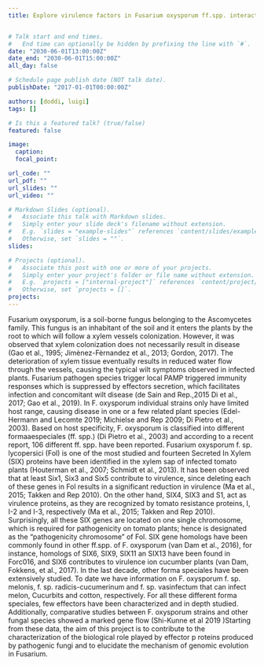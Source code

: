 ```yaml
---
title: Explore virulence factors in Fusarium oxysporum ff.spp. interactions. 


# Talk start and end times.
#   End time can optionally be hidden by prefixing the line with `#`.
date: "2030-06-01T13:00:00Z"
date_end: "2030-06-01T15:00:00Z"
all_day: false

# Schedule page publish date (NOT talk date).
publishDate: "2017-01-01T00:00:00Z"

authors: [doddi, luigi]
tags: []

# Is this a featured talk? (true/false)
featured: false

image:
  caption: 
  focal_point: 

url_code: ""
url_pdf: ""
url_slides: ""
url_video: ""

# Markdown Slides (optional).
#   Associate this talk with Markdown slides.
#   Simply enter your slide deck's filename without extension.
#   E.g. `slides = "example-slides"` references `content/slides/example-slides.md`.
#   Otherwise, set `slides = ""`.
slides:

# Projects (optional).
#   Associate this post with one or more of your projects.
#   Simply enter your project's folder or file name without extension.
#   E.g. `projects = ["internal-project"]` references `content/project/deep-learning/index.md`.
#   Otherwise, set `projects = []`.
projects:
---
```


Fusarium oxysporum, is a soil-borne fungus belonging to the Ascomycetes family. This fungus is an inhabitant of the 
soil and it enters the plants by the root to which will follow a xylem vessels colonization. However, 
it was observed that xylem colonization does not necessarily result in disease (Gao et al., 1995; Jimènez-Fèrnandez et al., 2013; Gordon, 2017). 
The deterioration of xylem tissue eventually results in reduced water flow through the vessels, causing the typical 
wilt symptoms observed in infected plants. Fusarium pathogen species trigger local PAMP triggered immunity responses 
which is suppressed by effectors secretion, which facilitates infection and concomitant wilt disease 
(de Sain and Rep.,2015 Di et al., 2017; Gao et al., 2019). In F. oxysporum individual strains only have limited host range,
causing disease in one or a few related plant species (Edel-Hermann and Lecomte 2019; Michielse and Rep 2009; Di Pietro et al., 2003). 
Based on host specificity, F. oxysporum is classified into different formaaespeciales (ff. spp.) (Di Pietro et al., 2003) 
and according to a recent report, 106 different ff. spp. have been reported. Fusarium oxysporum f. sp. lycopersici (Fol) 
is one of the most studied and fourteen Secreted In Xylem (SIX) proteins have been identified in the xylem sap of infected 
tomato plants (Houterman et al., 2007; Schmidt et al., 2013). It has been observed that at least Six1, Six3 and Six5 
contribute to virulence, since deleting each of these genes in Fol results in a significant reduction in virulence 
(Ma et al., 2015; Takken and Rep 2010). On the other hand, SIX4, SIX3 and S1, act as virulence proteins, as they are 
recognized by tomato resistance proteins, I, I-2 and I-3, respectively (Ma et al., 2015; Takken and Rep 2010). 
Surprisingly, all these SIX genes are located on one single chromosome, which is required for pathogenicity on tomato plants; 
hence is designated as the “pathogenicity chromosome” of Fol. SIX gene homologs have been commonly found 
in other ff.spp. of F. oxysporum (van Dam et al., 2016), for instance, homologs of SIX6, SIX9, SIX11 an SIX13 have
been found in Forc016, and SIX6 contributes to virulence ion cucumber plants (van Dam, Fokkens, et al., 2017). 
In the last decade, other forma speciales have been extensively studied. To date we have information on F. oxysporum 
f. sp. melonis, f. sp. radicis-cucumerinum and f. sp. vasinfectum that can infect melon, Cucurbits and cotton, respectively. 
For all these different forma speciales, few effectors have been characterized and in depth studied. Additionally, 
comparative studies between F. oxysporum strains and other fungal species showed a marked gene flow (Shi-Kunne et al 2019  )Starting 
from these data, the aim of this project is to contribute to the characterization of the biological role played by effector p
roteins produced by pathogenic fungi and to elucidate the mechanism of genomic evolution in Fusarium.
